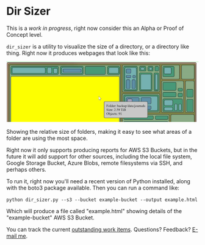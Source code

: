 # Dir Sizer

This is a *work in progress*, right now consider this an Alpha or Proof of Concept level.

`dir_sizer` is a utility to visualize the size of a directory, or a directory like thing.  Right now it produces webpages that look like this:

![](images/example_view.png)

Showing the relative size of folders, making it easy to see what areas of a folder are using the most space.

Right now it only supports producing reports for AWS S3 Buckets, but in the future it will add support for other sources, including the local file system, Google Storage Bucket, Azure Blobs, remote filesystems via SSH, and perhaps others.

To run it, right now you'll need a recent version of Python installed, along with the boto3 package available.  Then you can run a command like:

```
python dir_sizer.py --s3 --bucket example-bucket --output example.html
```

Which will produce a file called "example.html" showing details of the "example-bucket" AWS S3 Bucket.

You can track the current [outstanding work items](TODO.md).  Questions? Feedback? [E-mail me](mailto:scott.seligman@gmail.com).
